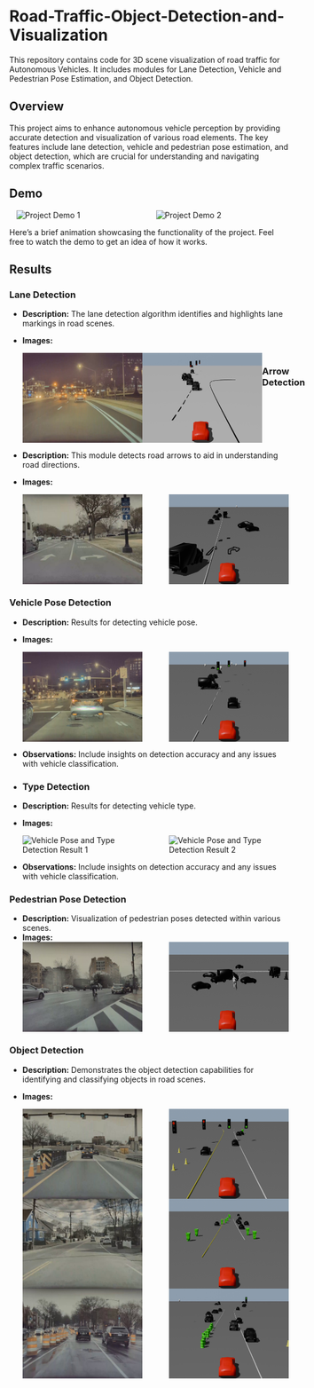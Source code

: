 # Road-Traffic-Object-Detection-and-Visualization

This repository contains code for 3D scene visualization of road traffic for Autonomous Vehicles. It includes modules for Lane Detection, Vehicle and Pedestrian Pose Estimation, and Object Detection.

## Overview

This project aims to enhance autonomous vehicle perception by providing accurate detection and visualization of various road elements. The key features include lane detection, vehicle and pedestrian pose estimation, and object detection, which are crucial for understanding and navigating complex traffic scenarios.

## Demo


<div style="display: flex; justify-content: space-around;">
  <img src="results/scene1_render_gif.gif" alt="Project Demo 1" style="width: 45%;">
  <img src="results/scene7_gif.gif" alt="Project Demo 2" style="width: 45%;">
</div>

Here’s a brief animation showcasing the functionality of the project. Feel free to watch the demo to get an idea of how it works.


## Results

### Lane Detection
- **Description:** The lane detection algorithm identifies and highlights lane markings in road scenes.
- **Images:**
  <div style="display: flex; justify-content: space-between;">
    <img src="results/s10_55.jpg" alt="Lane Detection Result 1" style="width: 45%;">
    <img src="results/s10_55.jpeg" alt="Lane Detection Result 2" style="width: 45%;">
 
  ### Arrow Detection
- **Description:** This module detects road arrows to aid in understanding road directions.
- **Images:**
  <div style="display: flex; justify-content: space-between;">
    <img src="results/s_3.png" alt="Arrow Detection Result 1" style="width: 45%;">
    <img src="results/3.png" alt="Arrow Detection Result 2" style="width: 45%;">
  </div>


### Vehicle Pose Detection
- **Description:** Results for detecting vehicle pose.
- **Images:**
  <div style="display: flex; justify-content: space-between;">
    <img src="results/48_ip.png" alt="Vehicle Pose and Type Detection Result 1" style="width: 45%;">
    <img src="results/48_render.png" alt="Vehicle Pose and Type Detection Result 2" style="width: 45%;">
  </div>
- **Observations:** Include insights on detection accuracy and any issues with vehicle classification.

- ### Type Detection
- **Description:** Results for detecting vehicle type.
- **Images:**
  <div style="display: flex; justify-content: space-between;">
    <img src="results/Input.png" alt="Vehicle Pose and Type Detection Result 1" style="width: 45%;">
    <img src="results/Output.png" alt="Vehicle Pose and Type Detection Result 2" style="width: 45%;">
  </div>
- **Observations:** Include insights on detection accuracy and any issues with vehicle classification.

### Pedestrian Pose Detection
- **Description:** Visualization of pedestrian poses detected within various scenes.
- **Images:**
  <div style="display: flex; justify-content: space-between;">
    <img src="results/is8_2115.png" alt="Pedestrian Pose Detection Result 1" style="width: 45%;">
    <img src="results/s8_2115.png" alt="Pedestrian Pose Detection Result 2" style="width: 45%;">
  </div>

### Object Detection
- **Description:** Demonstrates the object detection capabilities for identifying and classifying objects in road scenes.
- **Images:**
  <div style="display: flex; justify-content: space-between;">
    <img src="results/is2_750.png" alt="Object Detection Result 1" style="width: 45%;">
    <img src="results/ds2_750.png" alt="Object Detection Result 2" style="width: 45%;">
  </div>

  <div style="display: flex; justify-content: space-between;">
    <img src="results/is5_25.png" alt="Object Detection Result 1" style="width: 45%;">
    <img src="results/ds5_25.png" alt="Object Detection Result 2" style="width: 45%;">
  </div>

  <div style="display: flex; justify-content: space-between;">
    <img src="results/Input_1.jpeg" alt="Object Detection Result 1" style="width: 45%;">
    <img src="results/Output_1.jpeg" alt="Object Detection Result 2" style="width: 45%;">
  </div>


